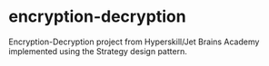 # encryption-decryption
Encryption-Decryption project from Hyperskill/Jet Brains Academy implemented using the Strategy design pattern.
